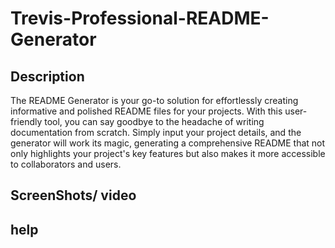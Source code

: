 # Trevis-Professional-README-Generator

## Description
The README Generator is your go-to solution for effortlessly creating informative and polished README files for your projects. With this user-friendly tool, you can say goodbye to the headache of writing documentation from scratch. Simply input your project details, and the generator will work its magic, generating a comprehensive README that not only highlights your project's key features but also makes it more accessible to collaborators and users.


## ScreenShots/ video

## help
